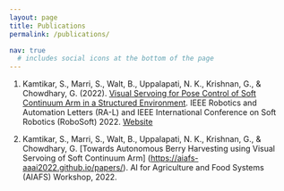```yaml
---
layout: page
title: Publications
permalink: /publications/

nav: true
  # includes social icons at the bottom of the page
---
```



1) Kamtikar, S., Marri, S., Walt, B., Uppalapati, N. K., Krishnan, G., & Chowdhary, G. (2022). [Visual Servoing for Pose Control of Soft Continuum Arm in a Structured Environment](https://ieeexplore.ieee.org/document/9726901). IEEE Robotics and Automation Letters (RA-L) and IEEE International Conference on Soft Robotics (RoboSoft) 2022. [Website](https://www.samhitamarri.com/vs.github.io/) 

2) Kamtikar, S., Marri, S., Walt, B., Uppalapati, N. K., Krishnan, G., & Chowdhary, G. [Towards Autonomous Berry Harvesting using Visual Servoing of Soft Continuum Arm] (https://aiafs-aaai2022.github.io/papers/). AI for Agriculture and Food Systems (AIAFS) Workshop, 2022.